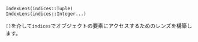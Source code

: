 ```
IndexLens(indices::Tuple)
IndexLens(indices::Integer...)
```

`[]`を介して`indices`でオブジェクトの要素にアクセスするためのレンズを構築します。
